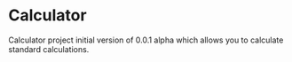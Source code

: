 # Calculator
Calculator project initial version of 0.0.1 alpha which allows you to calculate standard calculations.
